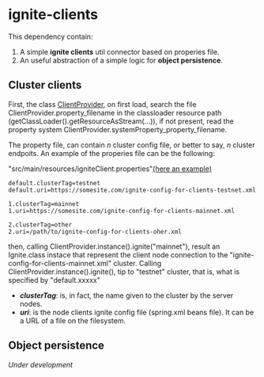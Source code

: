 # ignite-clients
This dependency contain:
1. A simple **ignite clients** util connector based on properies file.
2. An useful abstraction of a simple logic for **object persistence**.

## Cluster clients
First, the class [ClientProvider](https://github.com/vidaniello/ignite-clients/blob/main/src/main/java/com/github/vidaniello/ignite/ClientProvider.java), on first load, search the file ClientProvider.property_filename in the  classloader resource path (getClassLoader().getResourceAsStream(...)), if not present, read the property system ClientProvider.systemProperty_property_filename.

The property file, can contain *n* cluster config file, or better to say, *n* cluster endpoits.
An example of the properies file can be the following:

"src/main/resources/igniteClient.properties"[(here an example)](https://github.com/vidaniello/ignite-clients/blob/main/src/test/resources/igniteClient.properties)

    default.clusterTag=testnet
    default.uri=https://somesite.com/ignite-config-for-clients-testnet.xml
    
    1.clusterTag=mainnet
    1.uri=https://somesite.com/ignite-config-for-clients-mainnet.xml
    
    2.clusterTag=other
    2.uri=/path/to/ignite-config-for-clients-oher.xml

then, calling ClientProvider.instance().ignite("mainnet"), result an Ignite.class instace that represent the client node connection to the "ignite-config-for-clients-mainnet.xml" cluster.
Calling ClientProvider.instance().ignite(), tip to "testnet" cluster, that is, what is specified by "default.xxxxx"

 - ***clusterTag***: is, in fact, the name given to the cluster by the server nodes.
 - ***uri***: is the node clients ignite config file (spring.xml beans file). It can be a URL of a file on the filesystem.

## Object persistence

*Under development*
